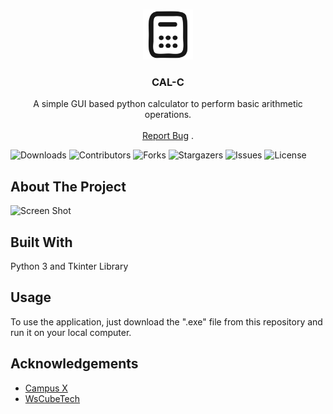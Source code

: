 <br/>
<p align="center">
  <a href="https://github.com/shubham3279/calc">
    <img src="calc.png" alt="Logo" width="80" height="80">
  </a>

  <h3 align="center">CAL-C</h3>

  <p align="center">
    A simple GUI based python calculator to perform basic arithmetic operations.
    <br/>
    <br/>
    <a href="https://github.com/shubham3279/calc/issues">Report Bug</a>
    .
  </p>
</p>

![Downloads](https://img.shields.io/github/downloads/shubham3279/calc/total) ![Contributors](https://img.shields.io/github/contributors/shubham3279/calc?color=dark-green) ![Forks](https://img.shields.io/github/forks/shubham3279/calc?style=social) ![Stargazers](https://img.shields.io/github/stars/shubham3279/calc?style=social) ![Issues](https://img.shields.io/github/issues/shubham3279/calc) ![License](https://img.shields.io/github/license/shubham3279/calc) 

## About The Project

![Screen Shot](images/screenshot.png)



## Built With

Python 3 and Tkinter Library

## Usage
To use the application, just download the ".exe" file from this repository and run it on your local computer.



## Acknowledgements

* [Campus X](https://www.youtube.com/watch?v=owbU6WzIhhg&t=1533s&pp=ygUXY2FsY3VsYXRvciBhcHAgY2FtcHVzIHg%3D)
* [WsCubeTech](https://www.youtube.com/watch?v=bxuF8ucU_jY&pp=ygUVd3NjdWJldGVjaCAucHkgdG8gZXhl)
